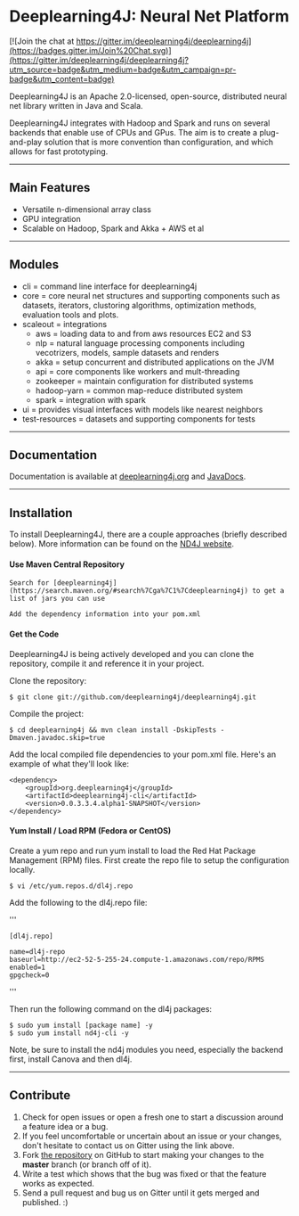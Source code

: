 Deeplearning4J: Neural Net Platform
=========================
 
[![Join the chat at https://gitter.im/deeplearning4j/deeplearning4j](https://badges.gitter.im/Join%20Chat.svg)](https://gitter.im/deeplearning4j/deeplearning4j?utm_source=badge&utm_medium=badge&utm_campaign=pr-badge&utm_content=badge)

Deeplearning4J is an Apache 2.0-licensed, open-source, distributed neural net library written in Java and Scala.

Deeplearning4J integrates with Hadoop and Spark and runs on several backends that enable use of CPUs and GPus. The aim is to create a plug-and-play solution that is more convention than configuration, and which allows for fast prototyping. 

---
## Main Features
- Versatile n-dimensional array class
- GPU integration
- Scalable on Hadoop, Spark and Akka + AWS et al

---
## Modules
- cli = command line interface for deeplearning4j
- core = core neural net structures and supporting components such as datasets, iterators, clustoring algorithms, optimization methods, evaluation tools and plots.
- scaleout = integrations
    - aws = loading data to and from aws resources EC2 and S3
    - nlp = natural language processing components including vecotrizers, models, sample datasets and renders
    - akka = setup concurrent and distributed applications on the JVM
    - api = core components like workers and mult-threading
    - zookeeper = maintain configuration for distributed systems
    - hadoop-yarn = common map-reduce distributed system
    - spark = integration with spark
- ui = provides visual interfaces with models like nearest neighbors
- test-resources = datasets and supporting components for tests

---
## Documentation
Documentation is available at [deeplearning4j.org](http://deeplearning4j.org/) and [JavaDocs](http://deeplearning4j.org/doc/).

---
## Installation
To install Deeplearning4J, there are a couple approaches (briefly described below). More information can be found on the  [ND4J website](http://nd4j.org/getstarted.html).

#### Use Maven Central Repository

    Search for [deeplearning4j](https://search.maven.org/#search%7Cga%7C1%7Cdeeplearning4j) to get a list of jars you can use

    Add the dependency information into your pom.xml

#### Get the Code
Deeplearning4J is being actively developed and you can clone the repository, compile it and reference it in your project.

Clone the repository:

    $ git clone git://github.com/deeplearning4j/deeplearning4j.git

Compile the project:

    $ cd deeplearning4j && mvn clean install -DskipTests -Dmaven.javadoc.skip=true

Add the local compiled file dependencies to your pom.xml file. Here's an example of what they'll look like:

    <dependency>
        <groupId>org.deeplearning4j</groupId>
        <artifactId>deeplearning4j-cli</artifactId>
        <version>0.0.3.3.4.alpha1-SNAPSHOT</version>
    </dependency>

#### Yum Install / Load RPM (Fedora or CentOS)
Create a yum repo and run yum install to load the Red Hat Package Management (RPM) files. First create the repo file to setup the configuration locally.

    $ vi /etc/yum.repos.d/dl4j.repo 

Add the following to the dl4j.repo file:

'''

    [dl4j.repo]

    name=dl4j-repo
    baseurl=http://ec2-52-5-255-24.compute-1.amazonaws.com/repo/RPMS
    enabled=1
    gpgcheck=0
'''

Then run the following command on the dl4j packages:

    $ sudo yum install [package name] -y
    $ sudo yum install nd4j-cli -y

Note, be sure to install the nd4j modules you need, especially the backend first, install Canova and then dl4j.

---
## Contribute
1. Check for open issues or open a fresh one to start a discussion around a feature idea or a bug. 
2. If you feel uncomfortable or uncertain about an issue or your changes, don't hesitate to contact us on Gitter using the link above.
3. Fork [the repository](https://github.com/deeplearning4j/deeplearning4j.git) on GitHub to start making your changes to the **master** branch (or branch off of it).
4. Write a test which shows that the bug was fixed or that the feature works as expected.
5. Send a pull request and bug us on Gitter until it gets merged and published. :)

